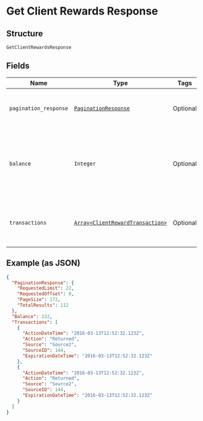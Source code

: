 
# Get Client Rewards Response

## Structure

`GetClientRewardsResponse`

## Fields

| Name | Type | Tags | Description |
|  --- | --- | --- | --- |
| `pagination_response` | [`PaginationResponse`](../../doc/models/pagination-response.md) | Optional | Contains information about the pagination to use. |
| `balance` | `Integer` | Optional | The total rewards points available to the indicated client after the above transaction. |
| `transactions` | [`Array<ClientRewardTransaction>`](../../doc/models/client-reward-transaction.md) | Optional | Contains information about the reward transaction details. |

## Example (as JSON)

```json
{
  "PaginationResponse": {
    "RequestedLimit": 22,
    "RequestedOffset": 0,
    "PageSize": 172,
    "TotalResults": 112
  },
  "Balance": 222,
  "Transactions": [
    {
      "ActionDateTime": "2016-03-13T12:52:32.123Z",
      "Action": "Returned",
      "Source": "Source2",
      "SourceID": 144,
      "ExpirationDateTime": "2016-03-13T12:52:32.123Z"
    },
    {
      "ActionDateTime": "2016-03-13T12:52:32.123Z",
      "Action": "Returned",
      "Source": "Source2",
      "SourceID": 144,
      "ExpirationDateTime": "2016-03-13T12:52:32.123Z"
    }
  ]
}
```

